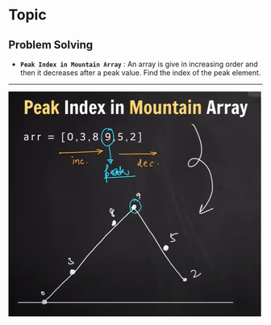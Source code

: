 # **Topic**
## **Problem Solving**

- **`Peak Index in Mountain Array`** : An array is give in increasing order and then it decreases after a peak value. Find the index of the peak element.
---
![Image](image.png)
